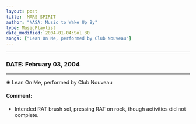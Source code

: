 ```yaml
---
layout: post
title:  MARS SPIRIT
author: "NASA: Music to Wake Up By"
type: MusicPlaylist
date_modified: 2004-01-04:Sol 30
songs: ["Lean On Me, performed by Club Nouveau"]
---
```


----
### DATE: February 03, 2004
----
✺ Lean On Me, performed by Club Nouveau

#### Comment:
* Intended RAT brush sol, pressing RAT on rock, though activities did not complete.



<br/>
<center>
	<a target="_blank"
	   href="https://twitter.com/intent/tweet?hashtags=Space,NASA,Playlist,NASAWakeupCalls,SpaceProgram&text={{ page.author}}, '{{ page.songs.first }}' {{ page.title }}, {{ page.date | date: '%B %d, %Y' }}. {{ site.url }}{{ page.url }}&via=nasawakeupcalls"><i class="fab fa-twitter" alt="Tweet this page" style="font-size: 1.3em;"></i></a>
	&nbsp; 	<i class="fas fa-user-astronaut" style="font-size: 1.5em;"></i> &nbsp;
    <a type="amzn" search="'Lean On Me, performed by Club Nouveau'" category="popular music">
    <i class="fab fa-amazon" style="font-size: 1.3em;"></i></a>
</center>
